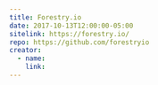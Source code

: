 ```yaml
---
title: Forestry.io
date: 2017-10-13T12:00:00-05:00
sitelink: https://forestry.io/
repo: https://github.com/forestryio
creator:
  - name:
    link:
---
```

